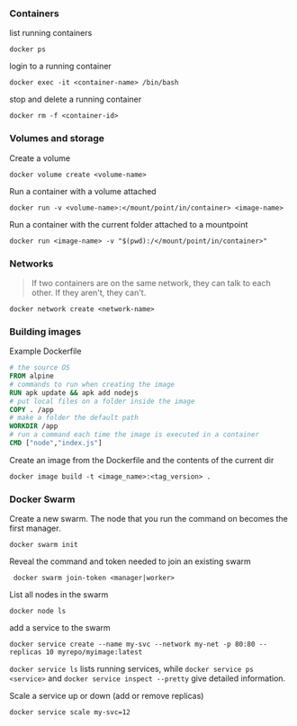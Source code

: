 ### Containers
list running containers
```
docker ps
```
login to a running container
```
docker exec -it <container-name> /bin/bash
```
stop and delete a running container
```
docker rm -f <container-id>
```


### Volumes and storage
Create a volume
```
docker volume create <volume-name>
```
Run a container with a volume attached
```
docker run -v <volume-name>:</mount/point/in/container> <image-name>
```
Run a container with the current folder attached to a mountpoint
```
docker run <image-name> -v "$(pwd):/</mount/point/in/container>" 
```

### Networks
> If two containers are on the same network, they can talk to each other. If they aren't, they can't.
```
docker network create <network-name>
```

### Building images 

Example Dockerfile

```dockerfile
# the source OS
FROM alpine
# commands to run when creating the image
RUN apk update && apk add nodejs
# put local files on a folder inside the image
COPY . /app
# make a folder the default path
WORKDIR /app
# run a command each time the image is executed in a container
CMD ["node","index.js"]
```

Create an image from the Dockerfile and the contents of the current dir

``` 
docker image build -t <image_name>:<tag_version> .
```

### Docker Swarm
Create a new swarm. The node that you run the command on becomes the first manager.
```
docker swarm init 
```
Reveal the command and token needed to join an existing swarm
```
 docker swarm join-token <manager|worker>
 ```
 List all nodes in the swarm
 ```
 docker node ls
 ```
 add a service to the swarm
 ```
docker service create --name my-svc --network my-net -p 80:80 --replicas 10 myrepo/myimage:latest
 ```
 `docker service ls` lists running services, while `docker service ps <service>` and `docker service inspect --pretty` give detailed information.
 
 Scale a service up or down (add or remove replicas)
```
docker service scale my-svc=12
```
